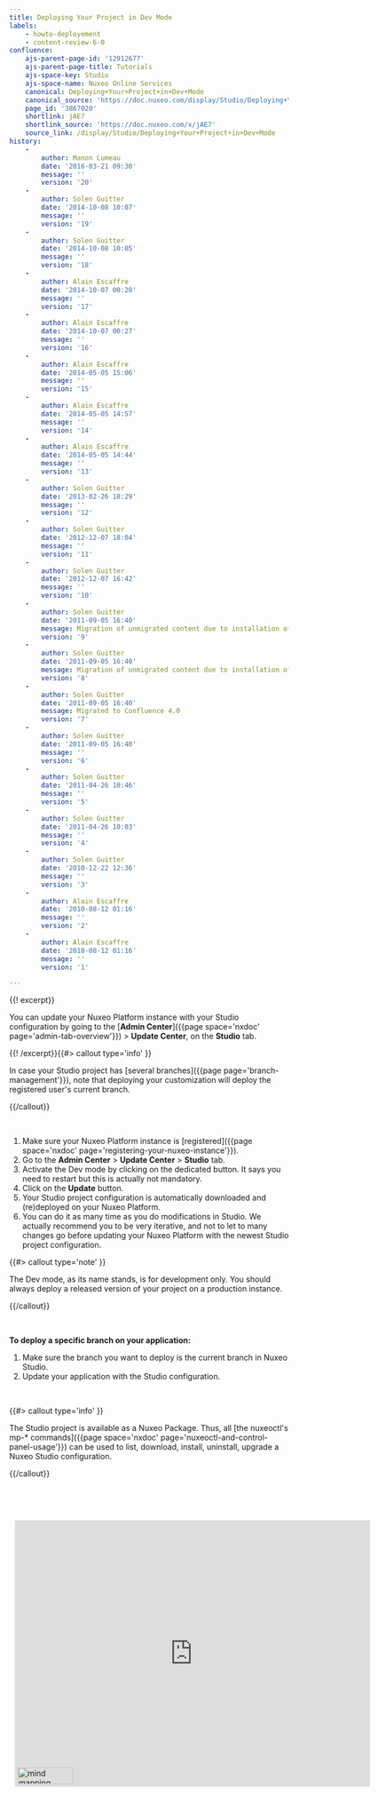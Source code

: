 ```yaml
---
title: Deploying Your Project in Dev Mode
labels:
    - howto-deployement
    - content-review-6-0
confluence:
    ajs-parent-page-id: '12912677'
    ajs-parent-page-title: Tutorials
    ajs-space-key: Studio
    ajs-space-name: Nuxeo Online Services
    canonical: Deploying+Your+Project+in+Dev+Mode
    canonical_source: 'https://doc.nuxeo.com/display/Studio/Deploying+Your+Project+in+Dev+Mode'
    page_id: '3867020'
    shortlink: jAE7
    shortlink_source: 'https://doc.nuxeo.com/x/jAE7'
    source_link: /display/Studio/Deploying+Your+Project+in+Dev+Mode
history:
    - 
        author: Manon Lumeau
        date: '2016-03-21 09:30'
        message: ''
        version: '20'
    - 
        author: Solen Guitter
        date: '2014-10-08 10:07'
        message: ''
        version: '19'
    - 
        author: Solen Guitter
        date: '2014-10-08 10:05'
        message: ''
        version: '18'
    - 
        author: Alain Escaffre
        date: '2014-10-07 00:28'
        message: ''
        version: '17'
    - 
        author: Alain Escaffre
        date: '2014-10-07 00:27'
        message: ''
        version: '16'
    - 
        author: Alain Escaffre
        date: '2014-05-05 15:06'
        message: ''
        version: '15'
    - 
        author: Alain Escaffre
        date: '2014-05-05 14:57'
        message: ''
        version: '14'
    - 
        author: Alain Escaffre
        date: '2014-05-05 14:44'
        message: ''
        version: '13'
    - 
        author: Solen Guitter
        date: '2013-02-26 18:29'
        message: ''
        version: '12'
    - 
        author: Solen Guitter
        date: '2012-12-07 18:04'
        message: ''
        version: '11'
    - 
        author: Solen Guitter
        date: '2012-12-07 16:42'
        message: ''
        version: '10'
    - 
        author: Solen Guitter
        date: '2011-09-05 16:40'
        message: Migration of unmigrated content due to installation of a new plugin
        version: '9'
    - 
        author: Solen Guitter
        date: '2011-09-05 16:40'
        message: Migration of unmigrated content due to installation of a new plugin
        version: '8'
    - 
        author: Solen Guitter
        date: '2011-09-05 16:40'
        message: Migrated to Confluence 4.0
        version: '7'
    - 
        author: Solen Guitter
        date: '2011-09-05 16:40'
        message: ''
        version: '6'
    - 
        author: Solen Guitter
        date: '2011-04-26 10:46'
        message: ''
        version: '5'
    - 
        author: Solen Guitter
        date: '2011-04-26 10:03'
        message: ''
        version: '4'
    - 
        author: Solen Guitter
        date: '2010-12-22 12:36'
        message: ''
        version: '3'
    - 
        author: Alain Escaffre
        date: '2010-08-12 01:16'
        message: ''
        version: '2'
    - 
        author: Alain Escaffre
        date: '2010-08-12 01:16'
        message: ''
        version: '1'

---
```

{{! excerpt}}

You can update your Nuxeo Platform instance with your Studio configuration by going to the&nbsp;[**Admin Center**]({{page space='nxdoc' page='admin-tab-overview'}})&nbsp;> **Update Center**, on the **Studio** tab.

{{! /excerpt}}{{#> callout type='info' }}

In case your Studio project has&nbsp;[several branches]({{page page='branch-management'}}), note that deploying your customization will deploy the registered user's current branch.

{{/callout}}

&nbsp;

1.  Make sure your Nuxeo Platform instance is [registered]({{page space='nxdoc' page='registering-your-nuxeo-instance'}}).
2.  Go to the **Admin Center** > **Update Center** > **Studio** tab.
3.  Activate the Dev mode by clicking on the dedicated button.
    It says you need to restart but this is actually not mandatory.
4.  Click on the **Update** button.
5.  Your Studio project configuration is automatically downloaded and (re)deployed on your Nuxeo Platform.
6.  You can do it as many time as you do modifications in Studio. We actually recommend you to be very iterative, and not to let to many changes go before updating your Nuxeo Platform with the newest Studio project configuration.

{{#> callout type='note' }}

The Dev mode, as its name stands, is for development only. You should always deploy a released version of your project on a production instance.

{{/callout}}

&nbsp;

**To deploy a specific branch on your application:**

1.  Make sure the branch you want to deploy is the current branch in Nuxeo Studio.
2.  Update your application with the Studio configuration.

&nbsp;

{{#> callout type='info' }}

The Studio project is available as a Nuxeo Package. Thus, all [the nuxeoctl's mp-* commands]({{page space='nxdoc' page='nuxeoctl-and-control-panel-usage'}}) can be used to list, download, install, uninstall, upgrade a Nuxeo Studio configuration.

{{/callout}}

&nbsp;

&nbsp;

<div style="width: 640px; height: 480px; margin: 10px; position: relative;"><iframe allowfullscreen frameborder="0" style="width:640px; height:480px" src="https://www.lucidchart.com/documents/embeddedchart/eb497f4a-ac4a-46f5-879a-376372ffc333"></iframe><a href="https://www.lucidchart.com/pages/examples/mind_mapping_software" style="margin: 0; padding: 0; border: none; display: inline-block; position: absolute; bottom: 5px; left: 5px;"><img alt="mind mapping software"title="Lucidchart online diagrams"style="width: 100px; height: 30px; margin: 0; padding: 0; border-image: none; border: none; display: block"src="https://www.lucidchart.com/img/diagrams-lucidchart.png"/></a></div>